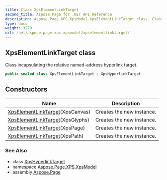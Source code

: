 ```yaml
---
title: Class XpsElementLinkTarget
second_title: Aspose.Page for .NET API Reference
description: Aspose.Page.XPS.XpsModel.XpsElementLinkTarget class. Class incapsulating the relative namedaddress hyperlink target
type: docs
weight: 3270
url: /net/aspose.page.xps.xpsmodel/xpselementlinktarget/
---
```

## XpsElementLinkTarget class

Class incapsulating the relative named-address hyperlink target.

```csharp
public sealed class XpsElementLinkTarget : XpsHyperlinkTarget
```

## Constructors

| Name | Description |
| --- | --- |
| [XpsElementLinkTarget](xpselementlinktarget/#constructor)(XpsCanvas) | Creates the new instance. |
| [XpsElementLinkTarget](xpselementlinktarget/#constructor_1)(XpsGlyphs) | Creates the new instance. |
| [XpsElementLinkTarget](xpselementlinktarget/#constructor_2)(XpsPage) | Creates the new instance. |
| [XpsElementLinkTarget](xpselementlinktarget/#constructor_3)(XpsPath) | Creates the new instance. |

### See Also

* class [XpsHyperlinkTarget](../xpshyperlinktarget/)
* namespace [Aspose.Page.XPS.XpsModel](../../aspose.page.xps.xpsmodel/)
* assembly [Aspose.Page](../../)


